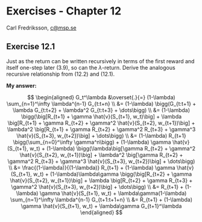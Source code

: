 # Exercises - Chapter 12

Carl Fredriksson, c@msp.se

## Exercise 12.1

Just as the return can be written recursively in terms of the first reward and itself one-step later (3.9), so can the $\lambda$-return. Derive the analogous recursive relationship from (12.2) and (12.1).

**My answer:**

$$
\begin{aligned}
G_t^\lambda &\overset{.}{=} (1-\lambda) \sum_{n=1}^\infty \lambda^{n-1} G_{t:t+n} \\
&= (1-\lambda) \bigg(G_{t:t+1} + \lambda G_{t:t+2} + \lambda^2 G_{t:t+3} + \dots\bigg) \\
&= (1-\lambda) \bigg(\big[R_{t+1} + \gamma \hat{v}(S_{t+1}, w_t)\big] + \lambda \big[R_{t+1} + \gamma R_{t+2} + \gamma^2 \hat{v}(S_{t+2}, w_{t+1})\big] + \lambda^2 \big[R_{t+1} + \gamma R_{t+2} + \gamma^2 R_{t+3} + \gamma^3 \hat{v}(S_{t+3}, w_{t+2})\big] + \dots\bigg) \\
&= (1-\lambda) R_{t+1} \bigg(\sum_{n=0}^\infty \gamma^n\bigg) + (1-\lambda) \gamma \hat{v}(S_{t+1}, w_t) + (1-\lambda) \bigg(\lambda\big[\gamma R_{t+2} + \gamma^2 \hat{v}(S_{t+2}, w_{t+1})\big] + \lambda^2 \big[\gamma R_{t+2} + \gamma^2 R_{t+3} + \gamma^3 \hat{v}(S_{t+3}, w_{t+2})\big] + \dots\bigg) \\
&= \frac{(1-\lambda)}{(1-\lambda)} R_{t+1} + (1-\lambda) \gamma \hat{v}(S_{t+1}, w_t) + (1-\lambda)\lambda\gamma \bigg(\big[R_{t+2} + \gamma \hat{v}(S_{t+2}, w_{t+1})\big] + \lambda \big[R_{t+2} + \gamma R_{t+3} + \gamma^2 \hat{v}(S_{t+3}, w_{t+2})\big] + \dots\bigg) \\
&= R_{t+1} + (1-\lambda) \gamma \hat{v}(S_{t+1}, w_t) + \lambda\gamma(1-\lambda) \sum_{n=1}^\infty \lambda^{n-1} G_{t+1:t+1+n} \\
&= R_{t+1} + (1-\lambda) \gamma \hat{v}(S_{t+1}, w_t) + \lambda\gamma G_{t+1}^\lambda
\end{aligned}
$$

